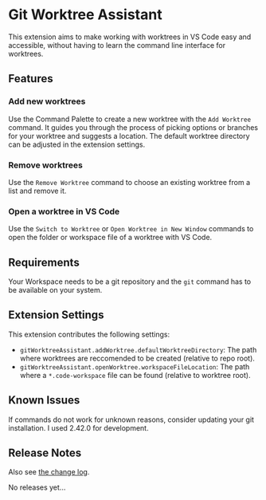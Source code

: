 # Git Worktree Assistant

This extension aims to make working with worktrees in VS Code easy and accessible, without having to
learn the command line interface for worktrees.

## Features

### Add new worktrees

Use the Command Palette to create a new worktree with the `Add Worktree` command. It guides you through
the process of picking options or branches for your worktree and suggests a location. The default worktree
directory can be adjusted in the extension settings.

### Remove worktrees

Use the `Remove Worktree` command to choose an existing worktree from a list and remove it.

### Open a worktree in VS Code

Use the `Switch to Worktree` or `Open Worktree in New Window` commands to open the folder or workspace file of a worktree with VS Code.

## Requirements

Your Workspace needs to be a git repository and the `git` command has to be available on your system.

## Extension Settings

This extension contributes the following settings:

- `gitWorktreeAssistant.addWorktree.defaultWorktreeDirectory`: The path where worktrees are reccomended to be created (relative to repo root).
- `gitWorktreeAssistant.openWorktree.workspaceFileLocation`: The path where a `*.code-workspace` file can be found (relative to worktree root).

## Known Issues

If commands do not work for unknown reasons, consider updating your git installation. I used 2.42.0 for development.

## Release Notes

Also see [the change log](CHANGELOG.md).

No releases yet...
